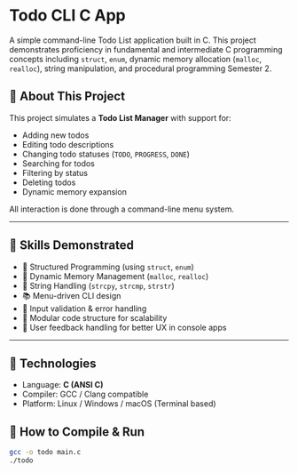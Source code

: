 # Todo CLI C App

A simple command-line Todo List application built in C. This project demonstrates proficiency in fundamental and intermediate C programming concepts including `struct`, `enum`, dynamic memory allocation (`malloc`, `realloc`), string manipulation, and procedural programming Semester 2.

## 💼 About This Project

This project simulates a **Todo List Manager** with support for:

- Adding new todos
- Editing todo descriptions
- Changing todo statuses (`TODO`, `PROGRESS`, `DONE`)
- Searching for todos
- Filtering by status
- Deleting todos
- Dynamic memory expansion

All interaction is done through a command-line menu system.

---

## 🧠 Skills Demonstrated

- 🧩 Structured Programming (using `struct`, `enum`)
- 🔁 Dynamic Memory Management (`malloc`, `realloc`)
- 🧵 String Handling (`strcpy`, `strcmp`, `strstr`)
- 📚 Menu-driven CLI design
- 🧪 Input validation & error handling
- 📌 Modular code structure for scalability
- 💬 User feedback handling for better UX in console apps

---

## 🔧 Technologies

- Language: **C (ANSI C)**
- Compiler: GCC / Clang compatible
- Platform: Linux / Windows / macOS (Terminal based)



## 🚀 How to Compile & Run

```bash
gcc -o todo main.c
./todo
